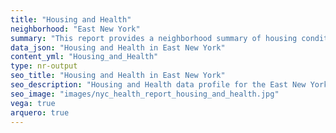 ```yaml
---
title: "Housing and Health"
neighborhood: "East New York"
summary: "This report provides a neighborhood summary of housing conditions and related health outcomes. It also describes population characteristics that can increase vulnerability to housing hazards."
data_json: "Housing and Health in East New York"
content_yml: "Housing_and_Health"
type: nr-output
seo_title: "Housing and Health in East New York"
seo_description: "Housing and Health data profile for the East New York neighborhood of NYC."
seo_image: "images/nyc_health_report_housing_and_health.jpg"
vega: true
arquero: true
---
```

